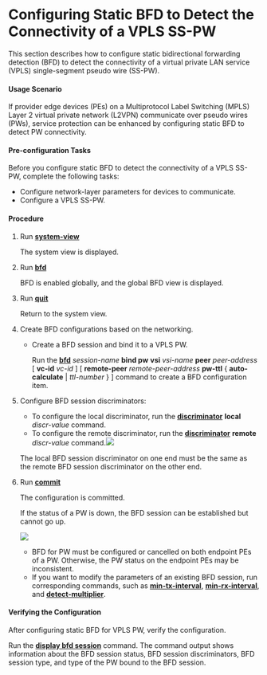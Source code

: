 Configuring Static BFD to Detect the Connectivity of a VPLS SS-PW
=================================================================

This section describes how to configure static bidirectional forwarding detection (BFD) to detect the connectivity of a virtual private LAN service (VPLS) single-segment pseudo wire (SS-PW).

#### Usage Scenario

If provider edge devices (PEs) on a Multiprotocol Label Switching (MPLS) Layer 2 virtual private network (L2VPN) communicate over pseudo wires (PWs), service protection can be enhanced by configuring static BFD to detect PW connectivity.

#### Pre-configuration Tasks

Before you configure static BFD to detect the connectivity of a VPLS SS-PW, complete the following tasks:

* Configure network-layer parameters for devices to communicate.
* Configure a VPLS SS-PW.


#### Procedure

1. Run [**system-view**](cmdqueryname=system-view)
   
   
   
   The system view is displayed.
2. Run [**bfd**](cmdqueryname=bfd)
   
   
   
   BFD is enabled globally, and the global BFD view is displayed.
3. Run [**quit**](cmdqueryname=quit)
   
   
   
   Return to the system view.
4. Create BFD configurations based on the networking.
   
   
   * Create a BFD session and bind it to a VPLS PW.
     
     Run the [**bfd**](cmdqueryname=bfd) *session-name* **bind pw** **vsi** *vsi-name* **peer** *peer-address* [ **vc-id** *vc-id* ] [ **remote-peer** *remote-peer-address* **pw-ttl** { **auto-calculate** | *ttl-number* } ] command to create a BFD configuration item.
5. Configure BFD session discriminators:
   
   
   * To configure the local discriminator, run the [**discriminator**](cmdqueryname=discriminator) **local** *discr-value* command.
   * To configure the remote discriminator, run the [**discriminator**](cmdqueryname=discriminator) **remote** *discr-value* command.![](../../../../public_sys-resources/note_3.0-en-us.png) 
   
   The local BFD session discriminator on one end must be the same as the remote BFD session discriminator on the other end.
6. Run [**commit**](cmdqueryname=commit)
   
   
   
   The configuration is committed.
   
   
   
   If the status of a PW is down, the BFD session can be established but cannot go up.
   
   ![](../../../../public_sys-resources/note_3.0-en-us.png) 
   * BFD for PW must be configured or cancelled on both endpoint PEs of a PW. Otherwise, the PW status on the endpoint PEs may be inconsistent.
   * If you want to modify the parameters of an existing BFD session, run corresponding commands, such as [**min-tx-interval**](cmdqueryname=min-tx-interval), [**min-rx-interval**](cmdqueryname=min-rx-interval), and [**detect-multiplier**](cmdqueryname=detect-multiplier).

#### Verifying the Configuration

After configuring static BFD for VPLS PW, verify the configuration.

Run the [**display bfd session**](cmdqueryname=display+bfd+session) command. The command output shows information about the BFD session status, BFD session discriminators, BFD session type, and type of the PW bound to the BFD session.